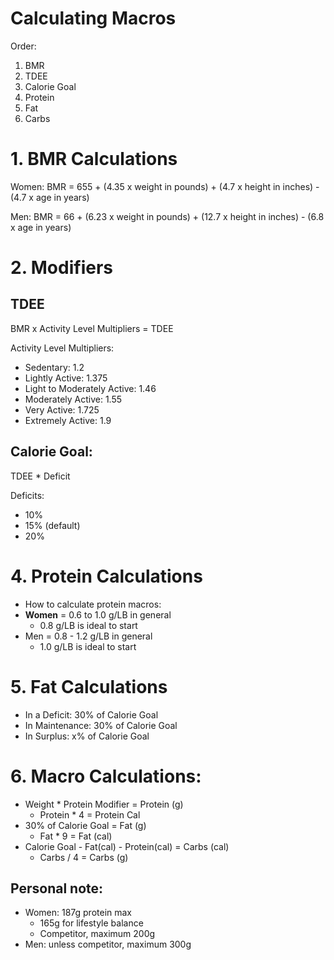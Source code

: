 # Calculating Macros

Order:
1. BMR
2. TDEE
3. Calorie Goal
4. Protein
5. Fat
6. Carbs

# 1. BMR Calculations
Women: BMR = 655 + (4.35 x weight in pounds) + (4.7 x height in inches) - (4.7 x age in years)

Men: BMR = 66 + (6.23 x weight in pounds) + (12.7 x height in inches) - (6.8 x age in years)

# 2. Modifiers

## TDEE 
BMR x Activity Level Multipliers = TDEE

Activity Level Multipliers:
- Sedentary: 1.2
- Lightly Active: 1.375
- Light to Moderately Active: 1.46
- Moderately Active: 1.55
- Very Active: 1.725
- Extremely Active: 1.9

## Calorie Goal: 
TDEE * Deficit

Deficits:
- 10%
- 15% (default)
- 20% 

# 4. Protein Calculations
- How to calculate protein macros:
- **Women** = 0.6 to 1.0 g/LB in general
  - 0.8 g/LB is ideal to start
- Men = 0.8 - 1.2 g/LB in general
  - 1.0 g/LB is ideal to start


# 5. Fat Calculations
- In a Deficit: 30% of Calorie Goal
- In Maintenance: 30% of Calorie Goal
- In Surplus: x% of Calorie Goal

# 6. Macro Calculations:
- Weight * Protein Modifier = Protein (g)
  - Protein * 4 = Protein Cal
- 30% of Calorie Goal = Fat (g)
  - Fat * 9 = Fat (cal)
- Calorie Goal - Fat(cal) - Protein(cal) = Carbs (cal)
  - Carbs / 4 = Carbs (g)

## Personal note:
- Women: 187g protein max
  - 165g for lifestyle balance
  - Competitor, maximum 200g
- Men: unless competitor, maximum 300g
